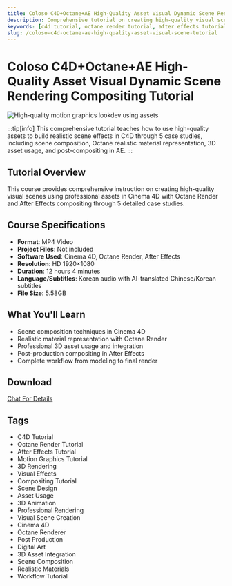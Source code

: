 ```yaml
---
title: Coloso C4D+Octane+AE High-Quality Asset Visual Dynamic Scene Rendering Compositing Tutorial
description: Comprehensive tutorial on creating high-quality visual scenes using assets in C4D with Octane Render and After Effects compositing. 5 case studies included with Chinese/Korean subtitles.
keywords: [c4d tutorial, octane render tutorial, after effects tutorial, motion graphics tutorial, 3d rendering, visual effects, compositing tutorial, scene design, asset usage, 3d animation]
slug: /coloso-c4d-octane-ae-high-quality-asset-visual-scene-tutorial
---
```

<!--Above is frontmatter Part-generate depend on content meet Google Seo, you need to balance automation efficiency with Google’s core ranking factors—especially E-E-A-T (Experience, Expertise, Authoritativeness, Trustworthiness), -->

<!--First Part-This is Title -->
# Coloso C4D+Octane+AE High-Quality Asset Visual Dynamic Scene Rendering Compositing Tutorial

<!--Second Part-This is First Banner -->
![High-quality motion graphics lookdev using assets](https://www.gfxcamp.com/wp-content/uploads/2025/09/High-quality-motion-graphics-lookdev-using-assets.jpg)

:::tip[info]
This comprehensive tutorial teaches how to use high-quality assets to build realistic scene effects in C4D through 5 case studies, including scene composition, Octane realistic material representation, 3D asset usage, and post-compositing in AE.
:::

## Tutorial Overview

This course provides comprehensive instruction on creating high-quality visual scenes using professional assets in Cinema 4D with Octane Render and After Effects compositing through 5 detailed case studies.

## Course Specifications

- **Format**: MP4 Video
- **Project Files**: Not included
- **Software Used**: Cinema 4D, Octane Render, After Effects
- **Resolution**: HD 1920×1080
- **Duration**: 12 hours 4 minutes
- **Language/Subtitles**: Korean audio with AI-translated Chinese/Korean subtitles
- **File Size**: 5.58GB

## What You'll Learn

- Scene composition techniques in Cinema 4D
- Realistic material representation with Octane Render
- Professional 3D asset usage and integration
- Post-production compositing in After Effects
- Complete workflow from modeling to final render

## Download
[Chat For Details](https://wa.me/8613237610083)

## Tags

- C4D Tutorial
- Octane Render Tutorial
- After Effects Tutorial
- Motion Graphics Tutorial
- 3D Rendering
- Visual Effects
- Compositing Tutorial
- Scene Design
- Asset Usage
- 3D Animation
- Professional Rendering
- Visual Scene Creation
- Cinema 4D
- Octane Renderer
- Post Production
- Digital Art
- 3D Asset Integration
- Scene Composition
- Realistic Materials
- Workflow Tutorial